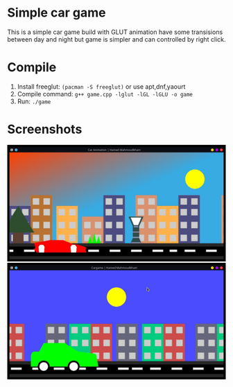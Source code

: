 # Simple car game
This is a simple car game build with GLUT
animation have some transisions between day and night but game is simpler and can controlled by right click.

# Compile
1. Install freeglut: `(pacman -S freeglut)` or use apt,dnf,yaourt
2. Compile command: `g++ game.cpp -lglut -lGL -lGLU -o game`
3. Run: `./game`

# Screenshots
![animation](animation.jpg)
![game](game.jpg)
